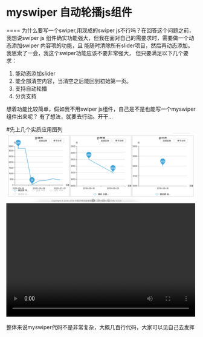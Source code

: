 # myswiper  自动轮播js组件
====
  为什么要写一个swiper,用现成的swiper js不行吗？在回答这个问题之前，我想说swiper
js 组件确实功能强大，但我在面对自己的需要求时，需要做一个动态添加swiper 内容项的功能，且
能随时清除所有slider项目，然后再动态添加。我思索了一会，我这个swiper功能应该不要非常强大，
但只要满足以下几个要求：
1. 能动态添加slider 
2. 能全部清空内容，当清空之后能回到初始第一页。
3. 支持自动轮播
4. 分页支持

想着功能比较简单，假如我不用swiper js组件，自己是不是也能写一个myswiper组件出来呢？
有了想法，就要去行动。开干...

#先上几个实质应用图列
![myswiper 图片](./demo/myswiper-20210623143734.png)
<video src="./demo/myswiper-2021-06-23%2014.18.45.mov" controls="controls" width="500" height="300">您的浏览器不支持播放该视频！</video>

整体来说myswiper代码不是非常复杂，大概几百行代码，大家可以见自己去发挥